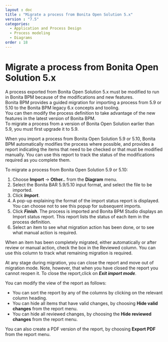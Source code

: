 ```yaml
---
layout : doc
title : "Migrate a process from Bonita Open Solution 5.x"
version : "7.5"
categories:
  - Application and Process Design
  - Process modeling
  - Diagrams
order : 18
---
```

# Migrate a process from Bonita Open Solution 5.x

A process exported from Bonita Open Solution 5.x must be modified to run in Bonita BPM because of the modifications and new features.  
Bonita BPM provides a guided migration for importing a process from 5.9 or 5.10 to the Bonita BPM legacy 6.x concepts and tooling.  
You can then modify the process definition to take advantage of the new features in the latest version of Bonita BPM.  
To migrate a process from a version of Bonita Open Solution earlier than 5.9, you must first upgrade it to 5.9\.

When you import a process from Bonita Open Solution 5.9 or 5.10, Bonita BPM automatically modifies the process where possible, and provides a report indicating the items that need to be checked or that must be modified manually. You can use this report to track the status of the modifications required as you complete them.

To migrate a process from Bonita Open Solution 5.9 or 5.10:

1. Choose **Import** -> **Other..** from the **Diagram** menu.
2. Select the Bonita BAR 5.9/5.10 input format, and select the file to be imported.
3. Click **_Import_**.
4. A pop-up explaining the format of the import status report is displayed. You can choose not to see this popup for subsequent imports.
5. Click **_Finish_**. The process is imported and Bonita BPM Studio displays an Import status report. This report lists the status of each item in the process definition.
6. Select an item to see what migration action has been done, or to see what manual action is required.

When an item has been completely migrated, either automatically or after review or manual action, check the box in the Reviewed column.   You can use this column to track what remaining migration is required.

At any stage during migration, you can close the report and move out of migration mode. Note, however, that when you have closed the report you cannot reopen it. To close the report,click on **_Exit import mode_**.

You can modify the view of the report as follows:

* You can sort the report by any of the columns by clicking on the relevant column heading.
* You can hide all items that have valid changes, by choosing **Hide valid changes** from the report menu.
* You can hide all reviewed changes, by choosing the **Hide reviewed changes** from the report menu.

You can also create a PDF version of the report, by choosing **Export PDF** from the report menu.
